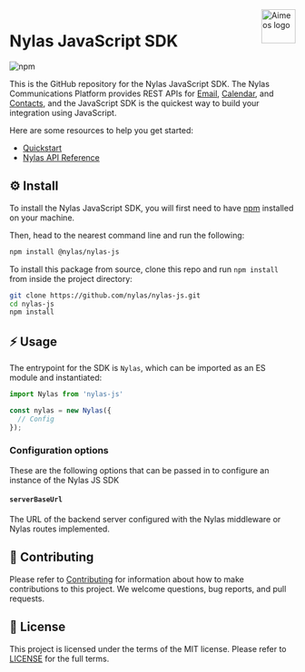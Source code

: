 <a href="https://www.nylas.com/">
    <img src="https://brand.nylas.com/assets/downloads/logo_horizontal_png/Nylas-Logo-Horizontal-Blue_.png" alt="Aimeos logo" title="Aimeos" align="right" height="60" />
</a>

# Nylas JavaScript SDK

![npm](https://img.shields.io/npm/v/@nylas/nylas-js)

This is the GitHub repository for the Nylas JavaScript SDK. The Nylas Communications Platform provides REST APIs for [Email](https://developer.nylas.com/docs/connectivity/email/), [Calendar](https://developer.nylas.com/docs/connectivity/calendar/), and [Contacts](https://developer.nylas.com/docs/connectivity/contacts/), and the JavaScript SDK is the quickest way to build your integration using JavaScript.

Here are some resources to help you get started:

- [Quickstart](https://developer.nylas.com/docs/the-basics/quickstart/)
- [Nylas API Reference](https://developer.nylas.com/docs/api/)


## ⚙️ Install

To install the Nylas JavaScript SDK, you will first need to have [npm](https://www.npmjs.com/get-npm) installed on your machine.

Then, head to the nearest command line and run the following:
```bash
npm install @nylas/nylas-js
```

To install this package from source, clone this repo and run `npm install` from inside the project directory:

```bash
git clone https://github.com/nylas/nylas-js.git
cd nylas-js
npm install
```

## ⚡️ Usage

The entrypoint for the SDK is `Nylas`, which can be imported as an ES module and instantiated:

```javascript
import Nylas from 'nylas-js'

const nylas = new Nylas({
  // Config
});
```

### Configuration options
These are the following options that can be passed in to configure an instance of the Nylas JS SDK

#### `serverBaseUrl`
The URL of the backend server configured with the Nylas middleware or Nylas routes implemented.

## 💙 Contributing

Please refer to [Contributing](Contributing.md) for information about how to make contributions to this project. We welcome questions, bug reports, and pull requests.

## 📝 License

This project is licensed under the terms of the MIT license. Please refer to [LICENSE](LICENSE.txt) for the full terms. 


